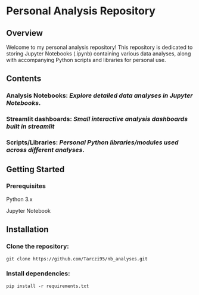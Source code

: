 # Personal Analysis Repository

## Overview
Welcome to my personal analysis repository! This repository is dedicated to storing Jupyter Notebooks (.ipynb) containing various data analyses, along with accompanying Python scripts and libraries for personal use.

## Contents

### Analysis Notebooks: *Explore detailed data analyses in Jupyter Notebooks*.

### Streamlit dashboards: *Small interactive analysis dashboards built in streamlit*

### Scripts/Libraries: *Personal Python libraries/modules used across different analyses*.

## Getting Started
### Prerequisites

Python 3.x

Jupyter Notebook

## Installation
### Clone the repository:

    git clone https://github.com/Tarczi95/nb_analyses.git

### Install dependencies:

    pip install -r requirements.txt

